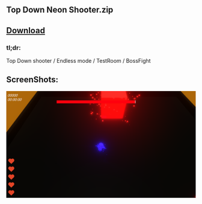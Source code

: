 ## Top Down Neon Shooter.zip

## <a href="https://github.com//MarcelvanDuijnDev/Unity_Builds/raw/main/Top%20Down%20Neon%20Shooter/Build%20Top%20Down%20Neon%20Shooter.zip"> Download </a>

### tl;dr:
Top Down shooter / Endless mode / TestRoom / BossFight

## ScreenShots:
<img align="center" src="https://raw.githubusercontent.com/MarcelvanDuijnDev/Unity_Builds/main/OtherFiles/ScreenShot_TopDownNeonShooter_1.png">
